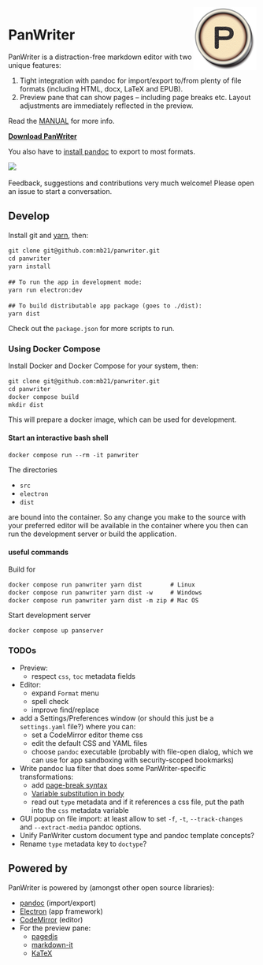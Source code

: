 <img src="icons/icon.png" align="right" width="128">

# PanWriter

PanWriter is a distraction-free markdown editor with two unique features:

1. Tight integration with pandoc for import/export to/from plenty of file formats (including HTML, docx, LaTeX and EPUB).
2. Preview pane that can show pages – including page breaks etc. Layout adjustments are immediately reflected in the preview.

Read the [MANUAL](https://www.panwriter.com/MANUAL.html) for more info.

**[Download PanWriter](https://www.panwriter.com)**

You also have to [install pandoc](https://pandoc.org/installing.html) to export to most formats.

![](screenshot.png)

Feedback, suggestions and contributions very much welcome! Please open an issue to start a conversation.


## Develop

Install git and [yarn](https://yarnpkg.com/), then:

    git clone git@github.com:mb21/panwriter.git
    cd panwriter
    yarn install

    ## To run the app in development mode:
    yarn run electron:dev

    ## To build distributable app package (goes to ./dist):
    yarn dist

Check out the `package.json` for more scripts to run.

### Using Docker Compose

Install Docker and Docker Compose for your system, then:

    git clone git@github.com:mb21/panwriter.git
    cd panwriter
    docker compose build
    mkdir dist

This will prepare a docker image, which can be used for development.

#### Start an interactive bash shell

    docker compose run --rm -it panwriter

The directories

- `src`
- `electron`
- `dist`

are bound into the container.
So any change you make to the source with your preferred editor
will be available in the container where you then can run the
development server or build the application.

#### useful commands

Build for

    docker compose run panwriter yarn dist        # Linux
    docker compose run panwriter yarn dist -w     # Windows
    docker compose run panwriter yarn dist -m zip # Mac OS

Start development server

    docker compose up panserver

### TODOs

- Preview:
    - respect `css`, `toc` metadata fields
- Editor:
    - expand `Format` menu
    - spell check
    - improve find/replace
- add a Settings/Preferences window (or should this just be a `settings.yaml` file?) where you can:
    - set a CodeMirror editor theme css
    - edit the default CSS and YAML files
    - choose `pandoc` executable (probably with file-open dialog, which we can use for app sandboxing with security-scoped bookmarks)
- Write pandoc lua filter that does some PanWriter-specific transformations:
  - add [page-break syntax](https://github.com/jgm/pandoc/issues/1934#issuecomment-274327751)
  - [Variable substitution in body](https://github.com/jgm/pandoc/issues/1950#issuecomment-427671251)
  - read out `type` metadata and if it references a css file, put the path into the `css` metadata variable
- GUI popup on file import: at least allow to set `-f`, `-t`, `--track-changes` and `--extract-media` pandoc options.
- Unify PanWriter custom document type and pandoc template concepts?
- Rename `type` metadata key to `doctype`?


## Powered by

PanWriter is powered by (amongst other open source libraries):

- [pandoc](http://pandoc.org) (import/export)
- [Electron](https://electronjs.org) (app framework)
- [CodeMirror](https://codemirror.net) (editor)
- For the preview pane:
    - [pagedjs](https://gitlab.pagedmedia.org/tools/pagedjs)
    - [markdown-it](https://github.com/markdown-it/markdown-it#markdown-it)
    - [KaTeX](https://katex.org)
